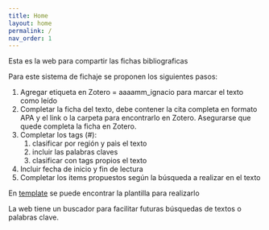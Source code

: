 ```yaml
---
title: Home
layout: home
permalink: /
nav_order: 1
---
```


Esta es la web para compartir las fichas bibliograficas

Para este sistema de fichaje se proponen los siguientes pasos: 

1. Agregar etiqueta en Zotero = aaaamm_ignacio para marcar el texto como leído
2. Completar la ficha del texto, debe contener la cita completa en formato APA y el link o la carpeta para encontrarlo en Zotero. Asegurarse que quede completa la ficha en Zotero.
3. Completar los tags (#):
	1. clasificar por región y paìs el texto
	2. incluir las palabras claves
	3. clasificar con tags propios el texto
4. Incluir fecha de inicio y fin de lectura
5. Completar los items propuestos según la búsqueda a realizar en el texto

En [template](https://ibelogi.github.io/lecturas_doctorado/docs/templates/template.html) se puede encontrar la plantilla para realizarlo

La web tiene un buscador para facilitar futuras búsquedas de textos o palabras clave. 

